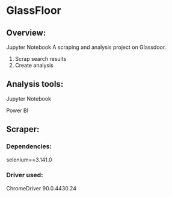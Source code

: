 # GlassFloor

## Overview:
Jupyter Notebook
A scraping and analysis project on Glassdoor.
1. Scrap search results
2. Create analysis

## Analysis tools:
Jupyter Notebook

Power BI

## Scraper:

### Dependencies:
selenium==3.141.0

### Driver used:
ChromeDriver 90.0.4430.24
